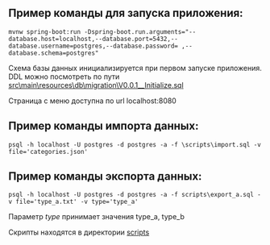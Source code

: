 ## Пример команды для запуска приложения:

`mvnw spring-boot:run -Dspring-boot.run.arguments="--database.host=localhost,--database.port=5432,--database.username=postgres,--database.password= ,--database.schema=postgres"`

Схема базы данных инициализируется при первом запуске приложения. DDL можно посмотреть по пути [src\main\resources\db\migration\V0.0.1\_\_Initialize.sql](https://github.com/kirienko-av/vladlink-task/blob/master/src/main/resources/db/migration/V0.0.1__Initialize.sql)

Страница с меню доступна по url localhost:8080

## Пример команды импорта данных:

`psql -h localhost -U postgres -d postgres -a -f \scripts\import.sql -v file='categories.json'`

## Пример команды экспорта данных:

`psql -h localhost -U postgres -d postgres -a -f scripts\export_a.sql -v file='type_a.txt' -v type='type_a'`

Параметр _type_ принимает значения type_a, type_b

Скрипты находятся в директории
[scripts](https://github.com/Code7unner/vladlink-task/tree/master/scripts)
